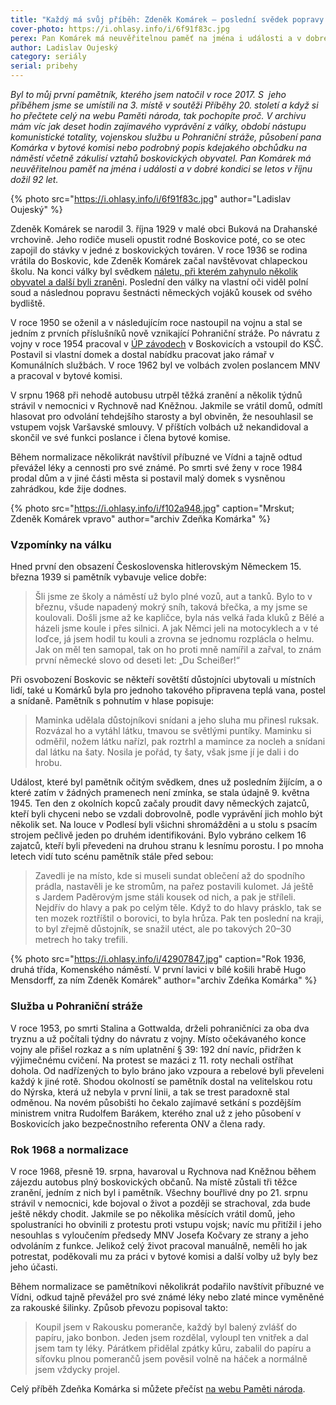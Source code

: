 ```yaml
---
title: "Každý má svůj příběh: Zdeněk Komárek – poslední svědek popravy německých vojáků"
cover-photo: https://i.ohlasy.info/i/6f91f83c.jpg
perex: Pan Komárek má neuvěřitelnou paměť na jména i události a v dobré kondici se letos v říjnu dožil 92 let.
author: Ladislav Oujeský
category: seriály
serial: pribehy
---
```


*Byl to můj první pamětník, kterého jsem natočil v roce 2017. S  jeho příběhem jsme se umístili na 3. místě v soutěži Příběhy 20. století a když si ho přečtete celý na webu Paměti národa, tak pochopíte proč. V archivu mám víc jak deset hodin zajímavého vyprávění z války, období nástupu komunistické totality, vojenskou službu u Pohraniční stráže, působení pana Komárka v bytové komisi nebo podrobný popis kdejakého obchůdku na náměstí včetně zákulisí vztahů boskovických obyvatel. Pan Komárek má neuvěřitelnou paměť na jména i události a v dobré kondici se letos v říjnu dožil 92 let.*

{% photo src="https://i.ohlasy.info/i/6f91f83c.jpg" author="Ladislav Oujeský" %}

Zdeněk Komárek se narodil 3. října 1929 v malé obci Buková na Drahanské vrchovině. Jeho rodiče museli opustit rodné Boskovice poté, co se otec zapojil do stávky v jedné z boskovických továren. V roce 1936 se rodina vrátila do Boskovic, kde Zdeněk Komárek začal navštěvovat chlapeckou školu. Na konci války byl svědkem [náletu, při kterém zahynulo několik obyvatel a další byli zraněn](https://ohlasy.info/clanky/2020/05/boskovicky-nalet.html)i. Poslední den války na vlastní oči viděl polní soud a následnou popravu šestnácti německých vojáků kousek od svého bydliště. 

V roce 1950 se oženil a v následujícím roce nastoupil na vojnu a stal se jedním z prvních příslušníků nově vznikající Pohraniční stráže. Po návratu z vojny v roce 1954 pracoval v [ÚP závodech](https://cs.wikipedia.org/wiki/Spojen%C3%A9_um%C4%9Bleckopr%C5%AFmyslov%C3%A9_z%C3%A1vody) v Boskovicích a vstoupil do KSČ. Postavil si vlastní domek a dostal nabídku pracovat jako rámař v Komunálních službách. V roce 1962 byl ve volbách zvolen poslancem MNV a pracoval v bytové komisi.

V srpnu 1968 při nehodě autobusu utrpěl těžká zranění a několik týdnů strávil v nemocnici v Rychnově nad Kněžnou. Jakmile se vrátil domů, odmítl hlasovat pro odvolání tehdejšího starosty a byl obviněn, že nesouhlasil se vstupem vojsk Varšavské smlouvy. V příštích volbách už nekandidoval a skončil ve své funkci poslance i člena bytové komise. 

Během normalizace několikrát navštívil příbuzné ve Vídni a tajně odtud převážel léky a cennosti pro své známé. Po smrti své ženy v roce 1984 prodal dům a v jiné části města si postavil malý domek s vysněnou zahrádkou, kde žije dodnes.

{% photo src="https://i.ohlasy.info/i/f102a948.jpg" caption="Mrskut; Zdeněk Komárek vpravo" author="archiv Zdeňka Komárka" %}

### Vzpomínky na válku

Hned první den obsazení Československa hitlerovským Německem 15. března 1939 si pamětník vybavuje velice dobře: 

> Šli jsme ze školy a náměstí už bylo plné vozů, aut a tanků. Bylo to v březnu, všude napadený mokrý sníh, taková břečka, a my jsme se koulovali. Došli jsme až ke kapličce, byla nás velká řada kluků z Bělé a házeli jsme koule i přes silnici. A jak Němci jeli na motocyklech a v té loďce, já jsem hodil tu kouli a zrovna se jednomu rozplácla o helmu. Jak on měl ten samopal, tak on ho proti mně namířil a zařval, to znám první německé slovo od deseti let: „Du Scheißer!“

Při osvobození Boskovic se někteří sovětští důstojníci ubytovali u místních lidí, také u Komárků byla pro jednoho takového připravena teplá vana, postel a snídaně. Pamětník s pohnutím v hlase popisuje: 

> Maminka udělala důstojníkovi snídani a jeho sluha mu přinesl ruksak. Rozvázal ho a vytáhl látku, tmavou se světlými puntíky. Maminku si odměřil, nožem látku nařízl, pak roztrhl a mamince za nocleh a snídani dal látku na šaty. Nosila je pořád, ty šaty, však jsme jí je dali i do hrobu.

Událost, které byl pamětník očitým svědkem, dnes už posledním žijícím, a o které zatím v žádných pramenech není zmínka, se stala údajně 9. května 1945. Ten den z okolních kopců začaly proudit davy německých zajatců, kteří byli chyceni nebo se vzdali dobrovolně, podle vyprávění jich mohlo být několik set. Na louce v Podlesí byli všichni shromážděni a u stolu s psacím strojem pečlivě jeden po druhém identifikováni. Bylo vybráno celkem 16 zajatců, kteří byli převedeni na druhou stranu k lesnímu porostu. I po mnoha letech vidí tuto scénu pamětník stále před sebou: 

> Zavedli je na místo, kde si museli sundat oblečení až do spodního prádla, nastavěli je ke stromům, na pařez postavili kulomet. Já ještě s Jardem Paděrovým jsme stáli kousek od nich, a pak je stříleli. Nejdřív do hlavy a pak po celým těle. Když to do hlavy prásklo, tak se ten mozek roztříštil o borovici, to byla hrůza. Pak ten poslední na kraji, to byl zřejmě důstojník, se snažil utéct, ale po takových 20–30 metrech ho taky trefili.

{% photo src="https://i.ohlasy.info/i/42907847.jpg" caption="Rok 1936, druhá třída, Komenského náměstí. V první lavici v bílé košili hrabě Hugo Mensdorff, za ním Zdeněk Komárek" author="archiv Zdeňka Komárka" %}

### Služba u Pohraniční stráže

V roce 1953, po smrti Stalina a Gottwalda, drželi pohraničníci za oba dva tryznu a už počítali týdny do návratu z vojny. Místo očekávaného konce vojny ale přišel rozkaz a s ním uplatnění § 39: 192 dní navíc, přidržen k výjimečnému cvičení. Na protest se mazáci z 11. roty nechali ostříhat dohola. Od nadřízených to bylo bráno jako vzpoura a rebelové byli převeleni každý k jiné rotě. Shodou okolností se pamětník dostal na velitelskou rotu do Nýrska, která už nebyla v první linii, a tak se trest paradoxně stal odměnou. Na novém působišti ho čekalo zajímavé setkání s pozdějším ministrem vnitra Rudolfem Barákem, kterého znal už z jeho působení v Boskovicích jako bezpečnostního referenta ONV a člena rady. 

### Rok 1968 a normalizace

V roce 1968, přesně 19. srpna, havaroval u Rychnova nad Kněžnou během zájezdu autobus plný boskovických občanů. Na místě zůstali tři těžce zranění, jedním z nich byl i pamětník. Všechny bouřlivé dny po 21. srpnu strávil v nemocnici, kde bojoval o život a později se strachoval, zda bude ještě někdy chodit. Jakmile se po několika měsících vrátil domů, jeho spolustraníci ho obvinili z protestu proti vstupu vojsk; navíc mu přitížil i jeho nesouhlas s vyloučením předsedy MNV Josefa Kočvary ze strany a jeho odvoláním z funkce. Jelikož celý život pracoval manuálně, neměli ho jak potrestat, poděkovali mu za práci v bytové komisi a další volby už byly bez jeho účasti.

Během normalizace se pamětníkovi několikrát podařilo navštívit příbuzné ve Vídni, odkud tajně převážel pro své známé léky nebo zlaté mince vyměněné za rakouské šilinky. Způsob převozu popisoval takto: 

> Koupil jsem v Rakousku pomeranče, každý byl balený zvlášť do papíru, jako bonbon. Jeden jsem rozdělal, vyloupl ten vnitřek a dal jsem tam ty léky. Párátkem přidělal zpátky kůru, zabalil do papíru a síťovku plnou pomerančů jsem pověsil volně na háček a normálně jsem vždycky projel.

Celý příběh Zdeňka Komárka si můžete přečíst [na webu Paměti národa](https://www.pametnaroda.cz/cs/komarek-zdenek-1929).